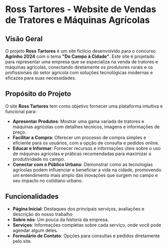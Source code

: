# Ross Tartores - Website de Vendas de Tratores e Máquinas Agrícolas

## Visão Geral

O projeto **Ross Tartores** é um site fictício desenvolvido para o concurso **Agrinho 2024** com o tema **"Do Campo à Cidade"**. Este site é projetado para representar uma empresa que se especializa na venda de tratores e máquinas agrícolas, conectando diretamente os produtores rurais e os profissionais do setor agrícola com soluções tecnológicas modernas e eficazes para suas necessidades.

## Propósito do Projeto

O site **Ross Tartores** tem como objetivo fornecer uma plataforma intuitiva e funcional para:

- **Apresentar Produtos**: Mostrar uma gama variada de tratores e máquinas agrícolas com detalhes técnicos, imagens e informações de preço.
- **Facilitar a Compra**: Oferecer um processo de compra simples e eficiente para os usuários, com a opção de consulta e pedidos online.
- **Educar e Informar**: Fornecer recursos e informações úteis sobre o uso de máquinas agrícolas e práticas recomendadas para maximizar a produtividade no campo.
- **Conectar com o Público Urbano**: Demonstrar como as tecnologias agrícolas podem influenciar e beneficiar a vida na cidade, promovendo um entendimento mais amplo das inovações que surgem no campo e seu impacto no cotidiano urbano.

## Funcionalidades

- **Página Inicial**: Destaques dos principais serviços, avaliações e descrição do nosso trabalho
- **Sobre nós**: Um pouca da hístoria da empresa.
- **Serviços**: Informações completas sobre cada serviço, onde você pode agendar algum deles.
- **Formulário de Contato**: Opções para consultas e pedidos diretamente pelo site.

